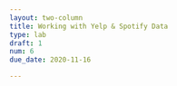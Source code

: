```yaml
---
layout: two-column
title: Working with Yelp & Spotify Data
type: lab
draft: 1
num: 6
due_date: 2020-11-16

---
```

